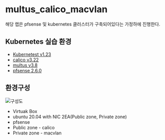 # multus_calico_macvlan
해당 랩은 pfsense 및 kubernetes 클러스터가 구축되어있다는 가정하에 진행한다.



## Kubernetes 실습 환경

- [Kubernetest v1.23](https://kubernetes.io/docs/home/)
- [calico v3.22](https://projectcalico.docs.tigera.io/getting-started/kubernetes/requirements)
- [multus v3.8](https://github.com/k8snetworkplumbingwg/multus-cni)
- [pfsense 2.6.0](https://www.pfsense.org/)

## 환경구성
![구성도](https://user-images.githubusercontent.com/71689654/156573315-f9f8bb7c-381c-41cb-963a-0cbab0d48be1.png)

- Virtuak Box
- ubuntu 20.04 with NIC 2EA(Public zone, Private zone)
- pfsense
- Public zone - calico
- Private zone - macvlan


